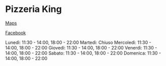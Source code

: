 # Pizzeria King 

[Maps](https://www.google.com/maps/place/Pizzeria+The+King/@45.697671,8.8057484,17z/data=!4m14!1m8!3m7!1s0x4786883d772208a3:0x6ac984176626c032!2sPizzeria+The+King!8m2!3d45.6976702!4d8.8057877!14m1!1BCgIYIA!3m4!1s0x4786883d772208a3:0x6ac984176626c032!8m2!3d45.6976702!4d8.8057877)

[Facebook](https://www.facebook.com/pages/category/Pizza-Place/Pizzeria-The-king-164883336892165/)

Lunedì:
11:30 - 14:00, 18:00 - 22:00
Martedì:
Chiuso
Mercoledì:
11:30 - 14:00, 18:00 - 22:00
Giovedì:
11:30 - 14:00, 18:00 - 22:00
Venerdì:
11:30 - 14:00, 18:00 - 22:00
Sabato:
11:30 - 14:00, 18:00 - 22:00
Domenica:
11:30 - 14:00, 18:00 - 22:00